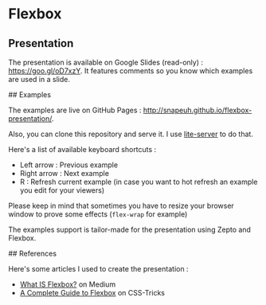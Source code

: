 # Flexbox

## Presentation

The presentation is available on Google Slides (read-only) : https://goo.gl/oD7xzY. It features comments so you know which examples are used in a slide.

## Examples

The examples are live on GitHub Pages : http://snapeuh.github.io/flexbox-presentation/.

Also, you can clone this repository and serve it. I use [lite-server](https://www.npmjs.com/package/lite-server) to do that.

Here's a list of available keyboard shortcuts :

* Left arrow : Previous example
* Right arrow : Next example
* R : Refresh current example (in case you want to hot refresh an example you edit for your viewers)

Please keep in mind that sometimes you have to resize your browser window to prove some effects (<code>flex-wrap</code> for example)

The examples support is tailor-made for the presentation using Zepto and Flexbox.

## References

Here's some articles I used to create the presentation :

* [What IS Flexbox?](http://spaceninja.com/2015/08/24/what-is-flexbox/) on Medium
* [A Complete Guide to Flexbox](https://css-tricks.com/snippets/css/a-guide-to-flexbox/) on CSS-Tricks
